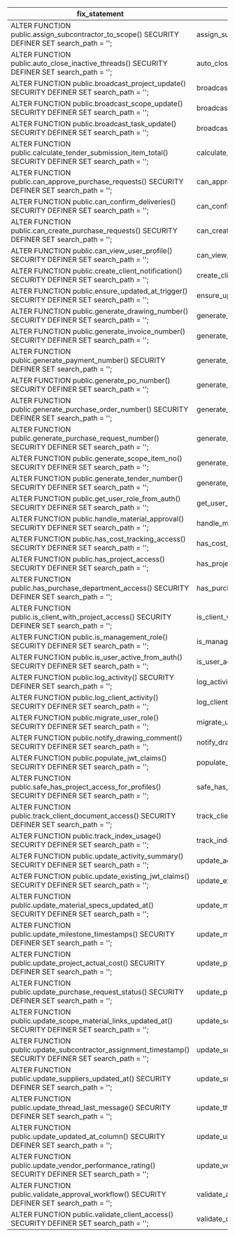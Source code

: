 | fix_statement                                                                                            | function_name                             | current_status |
| -------------------------------------------------------------------------------------------------------- | ----------------------------------------- | -------------- |
| ALTER FUNCTION public.assign_subcontractor_to_scope() SECURITY DEFINER SET search_path = '';             | assign_subcontractor_to_scope             | ❌ NEEDS FIX    |
| ALTER FUNCTION public.auto_close_inactive_threads() SECURITY DEFINER SET search_path = '';               | auto_close_inactive_threads               | ❌ NEEDS FIX    |
| ALTER FUNCTION public.broadcast_project_update() SECURITY DEFINER SET search_path = '';                  | broadcast_project_update                  | ❌ NEEDS FIX    |
| ALTER FUNCTION public.broadcast_scope_update() SECURITY DEFINER SET search_path = '';                    | broadcast_scope_update                    | ❌ NEEDS FIX    |
| ALTER FUNCTION public.broadcast_task_update() SECURITY DEFINER SET search_path = '';                     | broadcast_task_update                     | ❌ NEEDS FIX    |
| ALTER FUNCTION public.calculate_tender_submission_item_total() SECURITY DEFINER SET search_path = '';    | calculate_tender_submission_item_total    | ❌ NEEDS FIX    |
| ALTER FUNCTION public.can_approve_purchase_requests() SECURITY DEFINER SET search_path = '';             | can_approve_purchase_requests             | ❌ NEEDS FIX    |
| ALTER FUNCTION public.can_confirm_deliveries() SECURITY DEFINER SET search_path = '';                    | can_confirm_deliveries                    | ❌ NEEDS FIX    |
| ALTER FUNCTION public.can_create_purchase_requests() SECURITY DEFINER SET search_path = '';              | can_create_purchase_requests              | ❌ NEEDS FIX    |
| ALTER FUNCTION public.can_view_user_profile() SECURITY DEFINER SET search_path = '';                     | can_view_user_profile                     | ❌ NEEDS FIX    |
| ALTER FUNCTION public.create_client_notification() SECURITY DEFINER SET search_path = '';                | create_client_notification                | ❌ NEEDS FIX    |
| ALTER FUNCTION public.ensure_updated_at_trigger() SECURITY DEFINER SET search_path = '';                 | ensure_updated_at_trigger                 | ❌ NEEDS FIX    |
| ALTER FUNCTION public.generate_drawing_number() SECURITY DEFINER SET search_path = '';                   | generate_drawing_number                   | ❌ NEEDS FIX    |
| ALTER FUNCTION public.generate_invoice_number() SECURITY DEFINER SET search_path = '';                   | generate_invoice_number                   | ❌ NEEDS FIX    |
| ALTER FUNCTION public.generate_payment_number() SECURITY DEFINER SET search_path = '';                   | generate_payment_number                   | ❌ NEEDS FIX    |
| ALTER FUNCTION public.generate_po_number() SECURITY DEFINER SET search_path = '';                        | generate_po_number                        | ❌ NEEDS FIX    |
| ALTER FUNCTION public.generate_purchase_order_number() SECURITY DEFINER SET search_path = '';            | generate_purchase_order_number            | ❌ NEEDS FIX    |
| ALTER FUNCTION public.generate_purchase_request_number() SECURITY DEFINER SET search_path = '';          | generate_purchase_request_number          | ❌ NEEDS FIX    |
| ALTER FUNCTION public.generate_scope_item_no() SECURITY DEFINER SET search_path = '';                    | generate_scope_item_no                    | ❌ NEEDS FIX    |
| ALTER FUNCTION public.generate_tender_number() SECURITY DEFINER SET search_path = '';                    | generate_tender_number                    | ❌ NEEDS FIX    |
| ALTER FUNCTION public.get_user_role_from_auth() SECURITY DEFINER SET search_path = '';                   | get_user_role_from_auth                   | ❌ NEEDS FIX    |
| ALTER FUNCTION public.handle_material_approval() SECURITY DEFINER SET search_path = '';                  | handle_material_approval                  | ❌ NEEDS FIX    |
| ALTER FUNCTION public.has_cost_tracking_access() SECURITY DEFINER SET search_path = '';                  | has_cost_tracking_access                  | ❌ NEEDS FIX    |
| ALTER FUNCTION public.has_project_access() SECURITY DEFINER SET search_path = '';                        | has_project_access                        | ❌ NEEDS FIX    |
| ALTER FUNCTION public.has_purchase_department_access() SECURITY DEFINER SET search_path = '';            | has_purchase_department_access            | ❌ NEEDS FIX    |
| ALTER FUNCTION public.is_client_with_project_access() SECURITY DEFINER SET search_path = '';             | is_client_with_project_access             | ❌ NEEDS FIX    |
| ALTER FUNCTION public.is_management_role() SECURITY DEFINER SET search_path = '';                        | is_management_role                        | ❌ NEEDS FIX    |
| ALTER FUNCTION public.is_user_active_from_auth() SECURITY DEFINER SET search_path = '';                  | is_user_active_from_auth                  | ❌ NEEDS FIX    |
| ALTER FUNCTION public.log_activity() SECURITY DEFINER SET search_path = '';                              | log_activity                              | ❌ NEEDS FIX    |
| ALTER FUNCTION public.log_client_activity() SECURITY DEFINER SET search_path = '';                       | log_client_activity                       | ❌ NEEDS FIX    |
| ALTER FUNCTION public.migrate_user_role() SECURITY DEFINER SET search_path = '';                         | migrate_user_role                         | ❌ NEEDS FIX    |
| ALTER FUNCTION public.notify_drawing_comment() SECURITY DEFINER SET search_path = '';                    | notify_drawing_comment                    | ❌ NEEDS FIX    |
| ALTER FUNCTION public.populate_jwt_claims() SECURITY DEFINER SET search_path = '';                       | populate_jwt_claims                       | ❌ NEEDS FIX    |
| ALTER FUNCTION public.safe_has_project_access_for_profiles() SECURITY DEFINER SET search_path = '';      | safe_has_project_access_for_profiles      | ❌ NEEDS FIX    |
| ALTER FUNCTION public.track_client_document_access() SECURITY DEFINER SET search_path = '';              | track_client_document_access              | ❌ NEEDS FIX    |
| ALTER FUNCTION public.track_index_usage() SECURITY DEFINER SET search_path = '';                         | track_index_usage                         | ❌ NEEDS FIX    |
| ALTER FUNCTION public.update_activity_summary() SECURITY DEFINER SET search_path = '';                   | update_activity_summary                   | ❌ NEEDS FIX    |
| ALTER FUNCTION public.update_existing_jwt_claims() SECURITY DEFINER SET search_path = '';                | update_existing_jwt_claims                | ❌ NEEDS FIX    |
| ALTER FUNCTION public.update_material_specs_updated_at() SECURITY DEFINER SET search_path = '';          | update_material_specs_updated_at          | ❌ NEEDS FIX    |
| ALTER FUNCTION public.update_milestone_timestamps() SECURITY DEFINER SET search_path = '';               | update_milestone_timestamps               | ❌ NEEDS FIX    |
| ALTER FUNCTION public.update_project_actual_cost() SECURITY DEFINER SET search_path = '';                | update_project_actual_cost                | ❌ NEEDS FIX    |
| ALTER FUNCTION public.update_purchase_request_status() SECURITY DEFINER SET search_path = '';            | update_purchase_request_status            | ❌ NEEDS FIX    |
| ALTER FUNCTION public.update_scope_material_links_updated_at() SECURITY DEFINER SET search_path = '';    | update_scope_material_links_updated_at    | ❌ NEEDS FIX    |
| ALTER FUNCTION public.update_subcontractor_assignment_timestamp() SECURITY DEFINER SET search_path = ''; | update_subcontractor_assignment_timestamp | ❌ NEEDS FIX    |
| ALTER FUNCTION public.update_suppliers_updated_at() SECURITY DEFINER SET search_path = '';               | update_suppliers_updated_at               | ❌ NEEDS FIX    |
| ALTER FUNCTION public.update_thread_last_message() SECURITY DEFINER SET search_path = '';                | update_thread_last_message                | ❌ NEEDS FIX    |
| ALTER FUNCTION public.update_updated_at_column() SECURITY DEFINER SET search_path = '';                  | update_updated_at_column                  | ❌ NEEDS FIX    |
| ALTER FUNCTION public.update_vendor_performance_rating() SECURITY DEFINER SET search_path = '';          | update_vendor_performance_rating          | ❌ NEEDS FIX    |
| ALTER FUNCTION public.validate_approval_workflow() SECURITY DEFINER SET search_path = '';                | validate_approval_workflow                | ❌ NEEDS FIX    |
| ALTER FUNCTION public.validate_client_access() SECURITY DEFINER SET search_path = '';                    | validate_client_access                    | ❌ NEEDS FIX    |
